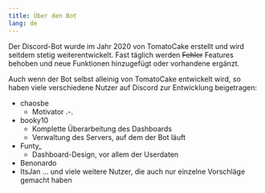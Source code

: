 ```yaml
---
title: Über den Bot
lang: de
---
```


Der Discord-Bot wurde im Jahr 2020 von TomatoCake erstellt und wird seitdem stetig weiterentwickelt. Fast täglich werden ~~Fehler~~ Features behoben und neue Funktionen hinzugefügt oder vorhandene ergänzt.

Auch wenn der Bot selbst alleinig von TomatoCake entwickelt wird, so haben viele verschiedene Nutzer auf Discord zur Entwicklung beigetragen:
* chaosbe
	* Motivator .-.
* booky10
	* Komplette Überarbeitung des Dashboards
	* Verwaltung des Servers, auf dem der Bot läuft
* Funty_
	* Dashboard-Design, vor allem der Userdaten
* Benonardo
* ItsJan
... und viele weitere Nutzer, die auch nur einzelne Vorschläge gemacht haben
